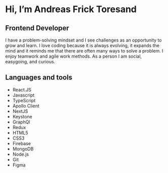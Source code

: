 # Hi, I’m Andreas Frick Toresand
## Frontend Developer
I have a problem-solving mindset and I see challenges as an opportunity to grow and learn. I love coding because it is always evolving, it expands the mind and it reminds me that there are often many ways to solve a problem. I enjoy teamwork and agile work methods. As a person I am social, easygoing, and curious. 

## Languages and tools
* React.JS
* Javascript
* TypeScript
* Apollo Client
* NextJS
* Keystone
* GraphQl
* Redux
* HTML5
* CSS3
* Firebase
* MongoDB
* Node.js 
* Git
* Figma



<!---
AddeFreak/AddeFreak is a ✨ special ✨ repository because its `README.md` (this file) appears on your GitHub profile.
You can click the Preview link to take a look at your changes.
--->
